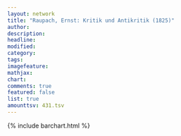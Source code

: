```yaml
---
layout: network
title: "Raupach, Ernst: Kritik und Antikritik (1825)"
author:
description:
headline:
modified:
category:
tags:
imagefeature: 
mathjax: 
chart: 
comments: true
featured: false
list: true
amounttsv: 431.tsv
---
```

{% include barchart.html %}

